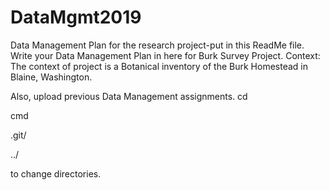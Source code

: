 # DataMgmt2019
Data Management Plan for the research project-put in this ReadMe file.
Write your Data Management Plan in here for Burk Survey Project. 
Context:
The context of project is a Botanical inventory of the Burk Homestead in Blaine, Washington. 

Also, upload previous Data Management assignments. 
cd

cmd 

.git/  

../

to change directories. 

